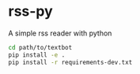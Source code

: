 # rss-py
A simple rss reader with python

```bash
cd path/to/textbot
pip install -e .
pip install -r requirements-dev.txt
```
